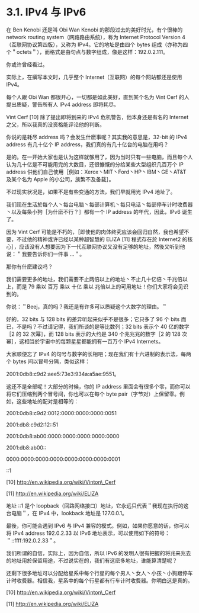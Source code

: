 # 3.1. IPv4 与 IPv6

在 Ben Kenobi 还是叫 Obi Wan Kenobi 的那段过去的美好时光，有个很棒的 network routing system（网路路由系统），称为 Internet Protocol Version 4（互联网协议第四版），又称为 IPv4。它的地址是由四个 bytes 组成（亦称为四个＂octets＂），而格式是由句点与数字组成，像是这样：192.0.2.111。

你或许曾经看过。

实际上，在撰写本文时，几乎整个 Internet（互联网）的每个网站都还是使用 IPv4。

每个人跟 Obi Wan 都很开心，一切都是如此美好，直到某个名为 Vint Cerf 的人提出质疑，警告所有人 IPv4 address 即将耗尽。

Vint Cerf \[10] 除了提出即将到来的 IPv4 危机警告，他本身还是有名的 Internet 之父，所以我真的没资格能评论他的判断。

你说的是耗尽 address 吗？会发生什麽事呢？其实我的意思是，32-bit 的 IPv4 address 有几十亿个 IP address，我们真的有几十亿台的电脑在用吗？

是的。在一开始大家也是认为这样就够用了，因为当时只有一些电脑，而且每个人认为几十亿是不可能用完的大数目，还很慷慨的分给某些大型组织几百万个 IP address 供他们自己使用［例如：Xerox丶MIT丶Ford丶HP丶IBM丶GE丶AT\&T 及某个名为 Apple 的小公司，族繁不及备载］。

不过现实状况是，如果不是有些变通的方法，我们早就用光 IPv4 地址了。

我们现在生活於每个人丶每台电脑丶每部计算机丶每只电话丶每部停车计时收费器丶以及每条小狗［为什麽不行？］都有一个 IP address 的年代，因此，IPv6 诞生了。

因为 Vint Cerf 可能是不朽的，［即使他的肉体终究应该会回归自然，我也希望不要，不过他的精神或许已经以某种超智慧的 ELIZA \[11] 程式存在於 Internet2 的核心］，应该没有人想要因为下一代互联网协议又没有足够的地址，然後又听到他说：＂我要告诉你们一件事 ...＂。

那你有什麽建议吗？

我们需要更多的地址，我们需要不止两倍以上的地址丶不止几十亿倍丶千兆倍以上，而是 79 乘以 百万 乘以 十亿 乘以 兆倍以上的可用地址！你们大家将会见识到的。

你说：＂Beej，真的吗？我还是有许多可以质疑这个大数字的理由。＂

好的，32 bits 与 128 bits 的差异听起来似乎不是很多；它只多了 96 个 bits 而已，不是吗？不过请记得，我们所谈的是等比数列；32 bits 表示个 40 亿的数字［2 的 32 次幂］，而 128 bits 表示的大约是 340 个兆兆兆的数字［2 的 128 次幂］，这相当於宇宙中的每颗星星都能拥有一百万个 IPv4 Internets。

大家顺便忘了 IPv4 的句号与数字的长相吧；现在我们有十六进制的表示法，每两个 bytes 间以冒号分隔，类似这样：

2001:0db8:c9d2:aee5:73e3:934a:a5ae:9551。

这还不是全部呢！大部分的时候，你的 IP address 里面会有很多个零，而你可以将它们压缩到两个冒号间，你也可以在每个 byte pair（字节对）上保留零。例如，这些地址的配对是相等的：

2001:0db8:c9d2:0012:0000:0000:0000:0051

2001:db8:c9d2:12::51

2001:0db8:ab00:0000:0000:0000:0000:0000

2001:db8:ab00::

0000:0000:0000:0000:0000:0000:0000:0001

::1

\[10] http://en.wikipedia.org/wiki/Vinton\_Cerf

\[11] http://en.wikipedia.org/wiki/ELIZA

地址 ::1 是个 loopback（回路网络接口）地址，它永远只代表＂我现在执行的这台电脑＂，在 IPv4 中，lookback 地址是 127.0.0.1。

最後，你可能会遇到 IPv6 与 IPv4 兼容的模式。例如，如果你愿意的话，你可以将 IPv4 address 192.0.2.33 以 IPv6 地址表示，可以使用如下的符号：＂::ffff:192.0.2.33＂。

我们所谓的自信，实际上，因为自信，所以 IPv6 的发明人很有把握的将兆来兆去的地址用於保留用途，不过说实在的，我们有这麽多地址，谁能算清楚呢？

还剩下很多地址可以分配给星系中每个行星的每个男人丶女人丶小孩丶小狗跟停车计时收费器。相信我，星系中的每个行星都有行车计时收费器。你明白这是真的。

\[10] http://en.wikipedia.org/wiki/Vinton\_Cerf

\[11] http://en.wikipedia.org/wiki/ELIZA
